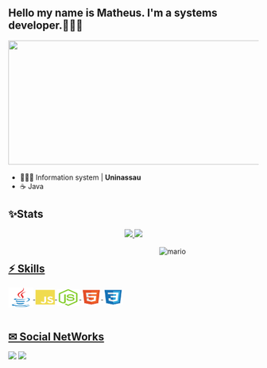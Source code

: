 
## Hello my name is Matheus. I'm a systems developer.👨🏽‍💻

<img height="250" width="850" src="https://user-images.githubusercontent.com/83426602/148673032-78ed82b0-7074-417d-9da5-c183eb915789.gif">

- 👨🏽‍💻 Information system | **Uninassau**  
- ☕ Java

## ✨Stats

<div align="center">
  <a href="https://github.com/MathLopes1">
  <img height="180em" src="https://github-readme-stats.vercel.app/api?username=MathLopes1&show_icons=true&theme=dracula&include_all_commits=true&count_private=true"/>
  <img height="180em" src="https://github-readme-stats.vercel.app/api/top-langs/?username=MathLopes1&layout=compact&langs_count=7&theme=dracula"/>
</div>
  
  <br>

  <img src="https://i.pinimg.com/originals/e7/dd/c1/e7ddc1210289712ccf189faf56c756be.gif"  width="200" align="right" alt="mario">
  
## ⚡ Skills
  
<div style="display: inline_block">
    <img align="center" alt="Math-Java" height="40" width="50" src="https://raw.githubusercontent.com/devicons/devicon/2ae2a900d2f041da66e950e4d48052658d850630/icons/java/java-original.svg">
  <img align="center" alt="Math-Js" height="30" width="40" src="https://raw.githubusercontent.com/devicons/devicon/master/icons/javascript/javascript-plain.svg">
   <img align="center" alt="Math-Node" height="35" width="45"  src="https://raw.githubusercontent.com/devicons/devicon/2ae2a900d2f041da66e950e4d48052658d850630/icons/nodejs/nodejs-original.svg">
  <img align="center" alt="Math-HTML" height="30" width="40" src="https://raw.githubusercontent.com/devicons/devicon/master/icons/html5/html5-original.svg">
  <img align="center" alt="Math-CSS" height="30" width="40" src="https://raw.githubusercontent.com/devicons/devicon/master/icons/css3/css3-original.svg">

</div>
  
  <br>
  
## ✉ Social NetWorks
 
<div> 
  <a href = "mailto:iamatheuslopes@gmail.com"><img src="https://img.shields.io/badge/-Gmail-%23333?style=for-the-badge&logo=gmail&logoColor=white" target="_blank"></a>
  <a href="www.linkedin.com/in/matheus-lopes-05b85b1a5" target="_blank"><img src="https://img.shields.io/badge/-LinkedIn-%230077B5?style=for-the-badge&logo=linkedin&logoColor=white" target="_blank"></a> 
 
</div>

